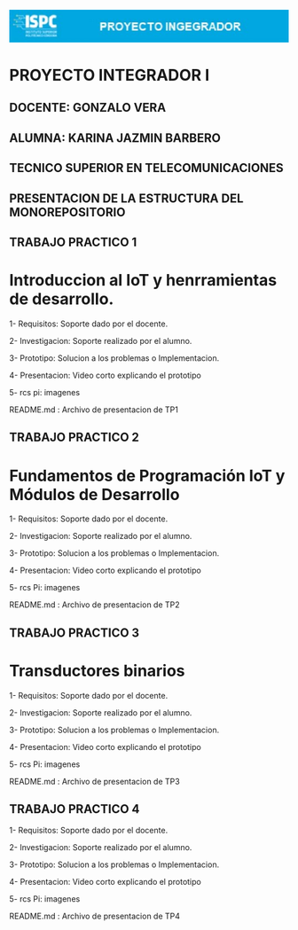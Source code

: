 ![alt text](<imagen pi 11.jpg>)


# PROYECTO INTEGRADOR I  

## DOCENTE: GONZALO VERA     

## ALUMNA: KARINA JAZMIN BARBERO    

## TECNICO SUPERIOR EN TELECOMUNICACIONES 
   
## PRESENTACION DE LA ESTRUCTURA DEL MONOREPOSITORIO 

## TRABAJO PRACTICO 1        

# Introduccion al IoT y henrramientas de desarrollo.      

1- Requisitos: Soporte dado por el docente.        

2- Investigacion: Soporte realizado por el alumno.     

3- Prototipo:  Solucion a los problemas o Implementacion.     

4- Presentacion: Video corto explicando el prototipo     

5- rcs pi: imagenes 

README.md : Archivo de presentacion de TP1    


## TRABAJO PRACTICO 2     

# Fundamentos de Programación IoT y Módulos de Desarrollo      

1- Requisitos: Soporte dado por el docente.     

2- Investigacion: Soporte realizado por el alumno.     

3- Prototipo:  Solucion a los problemas o Implementacion.      

4- Presentacion: Video corto explicando el prototipo     

5- rcs Pi: imagenes 

README.md : Archivo de presentacion de TP2    


## TRABAJO PRACTICO 3      

# Transductores binarios

1- Requisitos: Soporte dado por el docente.    

2- Investigacion: Soporte realizado por el alumno.     

3- Prototipo:  Solucion a los problemas o Implementacion.     

4- Presentacion: Video corto explicando el prototipo      

5- rcs Pi: imagenes 

README.md : Archivo de presentacion de TP3      


## TRABAJO PRACTICO 4       


1- Requisitos: Soporte dado por el docente.     

2- Investigacion: Soporte realizado por el alumno.       

3- Prototipo:  Solucion a los problemas o Implementacion.      

4- Presentacion: Video corto explicando el prototipo  

5- rcs Pi: imagenes 

README.md : Archivo de presentacion de TP4      

